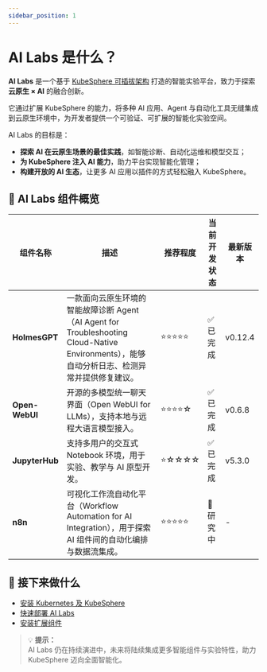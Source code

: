 ```yaml
---
sidebar_position: 1
---
```


# AI Labs 是什么？

**AI Labs** 是一个基于 [KubeSphere 可插拔架构](https://dev-guide.kubesphere.io/extension-dev-guide/zh/overview/) 打造的智能实验平台，致力于探索 **云原生 × AI** 的融合创新。

它通过扩展 KubeSphere 的能力，将多种 AI 应用、Agent 与自动化工具无缝集成到云原生环境中，为开发者提供一个可验证、可扩展的智能化实验空间。

AI Labs 的目标是：
- **探索 AI 在云原生场景的最佳实践**，如智能诊断、自动化运维和模型交互；
- **为 KubeSphere 注入 AI 能力**，助力平台实现智能化管理；
- **构建开放的 AI 生态**，让更多 AI 应用以插件的方式轻松融入 KubeSphere。


## 🚀 AI Labs 组件概览

| 组件名称           | 描述                                                                                                   | 推荐程度  | 当前开发状态 | 最新版本   |
| -------------- | ---------------------------------------------------------------------------------------------------- | ----- | ------ | ------ |
| **HolmesGPT**  | 一款面向云原生环境的智能故障诊断 Agent（AI Agent for Troubleshooting Cloud-Native Environments），能够自动分析日志、检测异常并提供修复建议。 | ⭐⭐⭐⭐⭐ | ✅ 已完成  | v0.12.4 |
| **Open-WebUI** | 开源的多模型统一聊天界面（Open WebUI for LLMs），支持本地与远程大语言模型接入。                                                    | ⭐⭐⭐⭐☆ | ✅ 已完成  | v0.6.8 |
| **JupyterHub** | 支持多用户的交互式 Notebook 环境，用于实验、教学与 AI 原型开发。                                                              | ⭐☆☆☆☆ | ✅ 已完成  | v5.3.0 |
| **n8n**        | 可视化工作流自动化平台（Workflow Automation for AI Integration），用于探索 AI 组件间的自动化编排与数据流集成。                         | ⭐⭐⭐⭐⭐  | 🧪 研究中 | -      |



## 📘 接下来做什么

- [安装 Kubernetes 及 KubeSphere](https://docs.kubesphere.com.cn/)
- [快速部署 AI Labs](./quick-start.md)
- [安装扩展组件](./extension-managerment/_category_.json)


> 💡 **提示：**  
> AI Labs 仍在持续演进中，未来将陆续集成更多智能组件与实验特性，助力 KubeSphere 迈向全面智能化。
